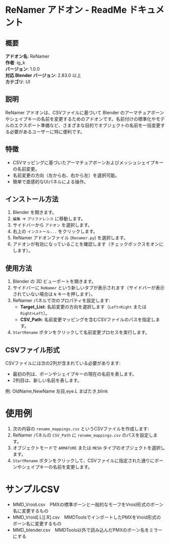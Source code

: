# ReNamer アドオン - ReadMe ドキュメント

## 概要

**アドオン名**: ReNamer  
**作者**: ig_k  
**バージョン**: 1.0.0  
**対応 Blender バージョン**: 2.83.0 以上  
**カテゴリ**: UI  

## 説明

ReNamer アドオンは、CSVファイルに基づいて Blender のアーマチュアボーンやシェイプキーの名前を変更するためのアドオンです。名前付けの標準化やモデルのエクスポート準備など、さまざまな目的でオブジェクトの名前を一括変更する必要があるユーザーに特に便利です。

## 特徴

- CSVマッピングに基づいたアーマチュアボーンおよびメッシュシェイプキーの名前変更。
- 名前変更の方向（左から右、右から左）を選択可能。
- 簡単で直感的なUIパネルによる操作。

## インストール方法

1. Blender を開きます。
2. `編集` -> `プリファレンス` に移動します。
3. サイドバーから `アドオン` を選択します。
4. 右上の `インストール...` をクリックします。
5. ReNamer アドオンファイル (`Renamer.py`) を選択します。
6. アドオンが有効になっていることを確認します（チェックボックスをオンにします）。

## 使用方法

1. Blender の 3D ビューポートを開きます。
2. サイドバーに `ReNamer` という新しいタブが表示されます（サイドバーが表示されていない場合は `N` キーを押します）。
3. ReNamer パネルで次のプロパティを設定します:
   - **Target_List**: 名前変更の方向を選択します（`Left>Right` または `Right>Left`）。
   - **CSV_Path**: 名前変更マッピングを含むCSVファイルのパスを指定します。
4. `StartRename` ボタンをクリックして名前変更プロセスを実行します。

## CSVファイル形式

CSVファイルには次の2列が含まれている必要があります:
- 最初の列は、ボーンやシェイプキーの現在の名前を表します。
- 2列目は、新しい名前を表します。

例:
OldName,NewName
左目,eye.L
まばたき,blink

# 使用例

1. 次の内容の `rename_mappings.csv` というCSVファイルを作成します:
2. ReNamer パネルの `CSV_Path` に `rename_mappings.csv` のパスを設定します。
3. オブジェクトモードで `ARMATURE` または `MESH` タイプのオブジェクトを選択します。
4. `StartRename` ボタンをクリックして、CSVファイルに指定された通りにボーンやシェイプキーの名前を変更します。

# サンプルCSV
- MMD_Vroid.csv　PMXの標準ボーンと一般的なモーフをVroid形式のボーン名に変更するもの
- MMD_Vroid[.L][.R].csv　MMDToolsでインポートしたPMXをVroid形式のボーン名に変更するもの
- MMD_blender.csv　MMDTools以外で読み込んだPMXのボーン名をミラーにする